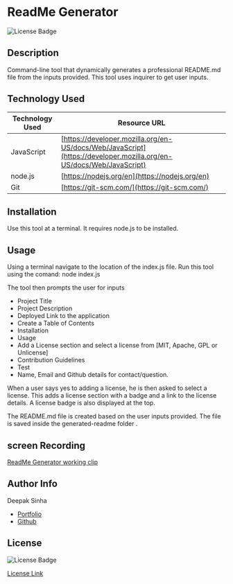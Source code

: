 # ReadMe Generator
![License Badge](https://img.shields.io/badge/License-MIT-yellow.svg)  


## Description 

Command-line tool that dynamically generates a professional README.md file from the inputs provided.
This tool uses inquirer to get user inputs.

## Technology Used 

| Technology Used         | Resource URL           | 
| ------------- |-------------| 
| JavaScript    | [https://developer.mozilla.org/en-US/docs/Web/JavaScript](https://developer.mozilla.org/en-US/docs/Web/JavaScript) | 
| node.js    | [https://nodejs.org/en](https://nodejs.org/en) | 
| Git | [https://git-scm.com/](https://git-scm.com/)     |   
 

## Installation 
Use this tool at a terminal. It requires node.js to be installed.

## Usage
Using a terminal navigate to the location of the index.js file. Run this tool using the comand: node index.js

The tool then prompts the user for inputs
* Project Title
* Project Description
* Deployed Link to the application
* Create a Table of Contents
* Installation
* Usage
* Add a License section and select a license from [MIT, Apache, GPL or Unlicense]
* Contribution Guidelines
* Test
* Name, Email and Github details for contact/question.

When a user says yes to adding a license, he is then asked to select a license. This adds a license section with a badge and a link to the license details. A license badge is also displayed at the top.

The README.md file is created based on the user inputs provided. The file is saved inside the generated-readme folder .


## screen Recording
[ReadMe Generator working clip](https://drive.google.com/file/d/1DGK5JmKxboYeAmaT5zn4aLN6_Gi3CUb_/view)

## Author Info

Deepak Sinha
* [Portfolio](https://dee-here.github.io/portfolio/)
* [Github](https://github.com/dee-here)

## License
![License Badge](https://img.shields.io/badge/License-MIT-yellow.svg)  

[License Link](https://choosealicense.com/licenses/mit/)  


